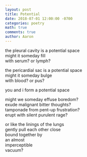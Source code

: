 ```yaml
---
layout: post
title: Potential
date: 2018-07-01 12:00:00 -0700
categories: poetry 
math: true
comments: true
author: Aaron
---
```

the pleural cavity is a potential space  
might it someday fill  
with serum? or lymph?

the pericardial sac is a potential space  
might it someday bulge  
with blood? or pus?

you and i form a potential space

might we someday effuse boredom?  
exude malignant bitter thoughts?  
tamponade from pent-up frustration?  
erupt with silent purulent rage?

or like the linings of the lungs  
gently pull each other close  
bound together by  
an almost  
imperceptible  
vacuum?
